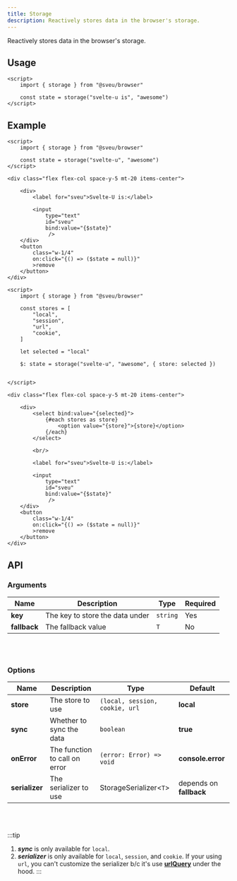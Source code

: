 ```yaml
---
title: Storage
description: Reactively stores data in the browser's storage.
---
```


<script>
    import Meta from "$components/meta.svelte"
</script>

<Meta />

Reactively stores data in the browser's storage.

## Usage

```svelte
<script>
    import { storage } from "@sveu/browser"

    const state = storage("svelte-u is", "awesome")
</script>
```

## Example

<Tabs activeName="Default">

  <TabPanel name="Default">

```svelte live ln
<script>
    import { storage } from "@sveu/browser"

    const state = storage("svelte-u", "awesome")
</script>

<div class="flex flex-col space-y-5 mt-20 items-center">

    <div>
        <label for="sveu">Svelte-U is:</label>

        <input
            type="text"
            id="sveu"
            bind:value="{$state}"
             />
    </div>
    <button
        class="w-1/4"
        on:click="{() => ($state = null)}"
        >remove
    </button>
</div>
```

</TabPanel>

  <TabPanel name="With store">

```svelte live ln
<script>
    import { storage } from "@sveu/browser"

    const stores = [
        "local",
        "session",
        "url",
        "cookie",
    ]

    let selected = "local"

    $: state = storage("svelte-u", "awesome", { store: selected })


</script>

<div class="flex flex-col space-y-5 mt-20 items-center">

    <div>
        <select bind:value="{selected}">
            {#each stores as store}
                <option value="{store}">{store}</option>
            {/each}
        </select>

        <br/>

        <label for="sveu">Svelte-U is:</label>
        
        <input
            type="text"
            id="sveu"
            bind:value="{$state}"
             />
    </div>
    <button
        class="w-1/4"
        on:click="{() => ($state = null)}"
        >remove
    </button>
</div>
```

</TabPanel>

</Tabs>

## API

### Arguments

| Name         | Description                              | Type                              | Required |
| ------------ | ---------------------------------------  | --------------------------------- | -------- |
| **key**      | The key to store the data under          | `string`                          | Yes      |
| **fallback** | The fallback value                       | `T`                               | No       |

<br />
<br />

### Options

| Name          | Description                   | Type                          | Default               |
| ------------- | ------------------------------| ----------------------------- | --------------------- |
| **store**     | The store to use              | `(local, session, cookie, url`|**local**              |
| **sync**      | Whether to sync the data      | `boolean`                     | **true**              |
| **onError**   | The function to call on error | `(error: Error) => void`      |**console.error**      |
| **serializer**| The serializer to use         | StorageSerializer<`T`>        |depends on **fallback**|

<br/>
<br/>

:::tip
1. ***sync*** is only available for `local`.
2. ***serializer*** is only available for `local`, `session`, and `cookie`. If your using `url`, you can't customize the serializer b/c it's use **[urlQuery](/docs/browser/urlQuery)** under the hood.
:::
